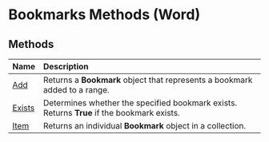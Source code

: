 
# Bookmarks Methods (Word)

## Methods



|**Name**|**Description**|
|:-----|:-----|
|[Add](647795da-d7e2-7b6f-c412-5b684ec962a2.md)|Returns a  **Bookmark** object that represents a bookmark added to a range.|
|[Exists](7a9df80d-1a52-022f-f234-336369b73fca.md)|Determines whether the specified bookmark exists. Returns  **True** if the bookmark exists.|
|[Item](95650b7b-fe74-09a4-60a6-a716407e8a34.md)|Returns an individual  **Bookmark** object in a collection.|
